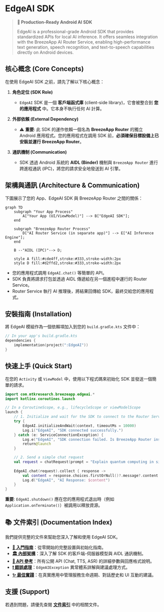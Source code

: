 # EdgeAI SDK

> **🚀 Production-Ready Android AI SDK**
>
> EdgeAI is a professional-grade Android SDK that provides standardized APIs for local AI inference. It offers seamless integration with the BreezeApp AI Router Service, enabling high-performance text generation, speech recognition, and text-to-speech capabilities directly on Android devices.

## 核心概念 (Core Concepts)

在使用 EdgeAI SDK 之前，請先了解以下核心概念：

1.  **角色定位 (SDK Role)**
    -   `EdgeAI` SDK 是一個 **客戶端函式庫** (client-side library)，它會被整合到 **您的應用程式** 中。它本身不執行任何 AI 計算。

2.  **外部依賴 (External Dependency)**
    -   ⚠️ **重要**: 此 SDK 的運作依賴一個名為 **BreezeApp Router** 的獨立 Android 應用程式。您的應用程式在調用 SDK 前，**必須確保目標設備上已安裝並運行 BreezeApp Router**。

3.  **通訊機制 (Communication)**
    -   SDK 透過 Android 系統的 **AIDL (Binder)** 機制與 `BreezeApp Router` 進行跨進程通訊 (IPC)，將您的請求安全地發送到 AI 引擎。

## 架構與通訊 (Architecture & Communication)

下圖展示了您的 App、EdgeAI SDK 與 BreezeApp Router 之間的關係：

```mermaid
graph TD
    subgraph "Your App Process"
        A["Your App (UI/ViewModel)"] --> B["EdgeAI SDK"];
    end

    subgraph "BreezeApp Router Process"
        D["AI Router Service (in separate app)"] --> E["AI Inference Engine"];
    end

    B --"AIDL (IPC)"--> D;

    style A fill:#cde4ff,stroke:#333,stroke-width:2px
    style D fill:#d2ffd2,stroke:#333,stroke-width:2px
```
*   您的應用程式調用 `EdgeAI.chat()` 等簡單的 API。
*   SDK 負責將請求打包並透過 AIDL 傳遞給在另一個進程中運行的 Router Service。
*   Router Service 執行 AI 推理後，將結果回傳給 SDK，最終交給您的應用程式。

## 安裝指南 (Installation)

將 EdgeAI 模組作為一個依賴項加入到您的 `build.gradle.kts` 文件中：

```kotlin
// In your app's build.gradle.kts
dependencies {
    implementation(project(":EdgeAI"))
}
```

## 快速上手 (Quick Start)

在您的 `Activity` 或 `ViewModel` 中，使用以下程式碼來初始化 SDK 並發送一個簡單的請求。

```kotlin
import com.mtkresearch.breezeapp.edgeai.*
import kotlinx.coroutines.launch

// In a CoroutineScope, e.g., lifecycleScope or viewModelScope
launch {
    // 1. Initialize and wait for the SDK to connect to the Router Service
    try {
        EdgeAI.initializeAndWait(context, timeoutMs = 10000)
        Log.i("EdgeAI", "SDK connected successfully.")
    } catch (e: ServiceConnectionException) {
        Log.e("EdgeAI", "SDK connection failed. Is BreezeApp Router installed and running?", e)
        return@launch
    }

    // 2. Send a simple chat request
    val request = chatRequest(prompt = "Explain quantum computing in simple terms")
    
    EdgeAI.chat(request).collect { response ->
        val content = response.choices.firstOrNull()?.message?.content
        Log.d("EdgeAI", "AI Response: $content")
    }
}
```
**重要**: `EdgeAI.shutdown()` 應在您的應用程式退出時（例如 `Application.onTerminate()`）被調用以釋放資源。

## 📚 文件索引 (Documentation Index)

我們提供完整的文件來幫助您深入了解和使用 EdgeAI SDK。

*   **[🚀 入門指南](./docs/GETTING_STARTED.md)**：從零開始的完整設置與初始化指南。
*   **[🏛️ 內部架構](./docs/ARCHITECTURE.md)**：深入了解 SDK 的客戶端-伺服器模型與 AIDL 通訊機制。
*   **[🔧 API 參考](./docs/API_REFERENCE.md)**：所有公開 API (Chat, TTS, ASR) 的詳細參數與回應格式說明。
*   **[❗ 錯誤處理](./docs/ERROR_HANDLING.md)**：`EdgeAIException` 異常體系詳解與建議處理方式。
*   **[✨ 最佳實踐](./docs/BEST_PRACTICES.md)**：在真實應用中管理服務生命週期、對話歷史和 UI 互動的建議。

## 支援 (Support)

若遇到問題，請優先查閱 **[文件索引](#-文件索引-documentation-index)** 中的相關文件。
